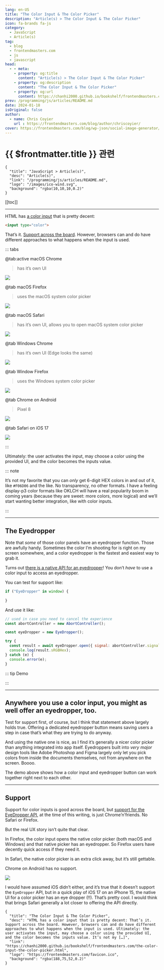 ```yaml
---
lang: en-US
title: "The Color Input & The Color Picker"
description: "Article(s) > The Color Input & The Color Picker"
icon: fa-brands fa-js
category:
  - JavaScript
  - Article(s)
tag:
  - blog
  - frontendmasters.com
  - js
  - javascript
head:
  - - meta:
    - property: og:title
      content: "Article(s) > The Color Input & The Color Picker"
    - property: og:description
      content: "The Color Input & The Color Picker"
    - property: og:url
      content: https://chanhi2000.github.io/bookshelf/frontendmasters.com/the-color-input-the-color-picker.html
prev: /programming/js/articles/README.md
date: 2024-01-18
isOriginal: false
author:
  - name: Chris Coyier
    url : https://frontendmasters.com/blog/author/chriscoyier/
cover: https://frontendmasters.com/blog/wp-json/social-image-generator/v1/image/503
---
```


# {{ $frontmatter.title }} 관련

```component VPCard
{
  "title": "JavaScript > Article(s)",
  "desc": "Article(s)",
  "link": "/programming/js/articles/README.md",
  "logo": "/images/ico-wind.svg",
  "background": "rgba(10,10,10,0.2)"
}
```

[[toc]]

---

<SiteInfo
  name="The Color Input & The Color Picker"
  desc="HTML has a color input that is pretty decent: That’s it. Support across the board. However, browsers can and do have different approaches to what happens when the input is used. Ultimately: the user activates the input, may choose a color using the provided UI, and the color becomes the inputs value. It’s not my […]"
  url="https://frontendmasters.com/blog/the-color-input-the-color-picker/"
  logo="https://frontendmasters.com/favicon.ico"
  preview="https://frontendmasters.com/blog/wp-json/social-image-generator/v1/image/503"/>

HTML has [<FontIcon icon="fa-brands fa-firefox"/>a color input](https://developer.mozilla.org/en-US/docs/Web/HTML/Element/input/color) that is pretty decent:

```html
<input type="color">
```

That’s it. [<FontIcon icon="iconfont icon-caniuse"/>Support across the board](https://caniuse.com/input-color). However, browsers can and do have different approaches to what happens when the input is used.

::: tabs

@tab:active macOS Chrome

> has it’s own UI

![](https://i0.wp.com/frontendmasters.com/blog/wp-content/uploads/2024/01/macos-color-input.png?resize=654%2C718&ssl=1)

@tab macOS Firefox

> uses the macOS system color picker

![](https://i0.wp.com/frontendmasters.com/blog/wp-content/uploads/2024/01/macos-color-picker.png?resize=946%2C886&ssl=1)

@tab macOS Safari

> has it’s own UI, allows you to open macOS system color picker

![](https://i0.wp.com/frontendmasters.com/blog/wp-content/uploads/2024/01/safari-color-picker.png?resize=708%2C608&ssl=1)

@tab Windows Chrome

> has it’s own UI (Edge looks the same)

![](https://i0.wp.com/frontendmasters.com/blog/wp-content/uploads/2024/01/windows-chrome-color-picker.png?resize=652%2C652&ssl=1)

@tab Window Firefox

> uses the Windows system color picker

![](https://i0.wp.com/frontendmasters.com/blog/wp-content/uploads/2024/01/windows-firefox-color-picker.png?resize=1024%2C873&ssl=1)

@tab Chrome on Android

> Pixel 8

![](https://i0.wp.com/frontendmasters.com/blog/wp-content/uploads/2024/01/chrome-android.png?resize=736%2C1024&ssl=1)

@tab Safari on iOS 17

![](https://i0.wp.com/frontendmasters.com/blog/wp-content/uploads/2024/01/safari-ios17.png?resize=793%2C1024&ssl=1)

:::

Ultimately: the user activates the input, may choose a color using the provided UI, and the color becomes the inputs value.

::: note

It’s not my favorite that you can *only* get 6-digit HEX colors in and out of it, like `#F06D06` and the like. No transparency, no other formats. I have a feeling display-p3 color formats like OKLCH will have a real popularity boom in coming years (because they are sweet: more colors, more logical) and we’ll start wanting better integration, like with color inputs.

:::

---

## The Eyedropper

Note that *some* of those color panels have an eyedropper function. Those are awfully handy. Sometimes the color I’m shooting for is right on my screen somewhere, and a color eyedropper is the fastest and easiest way to grab it.

Turns out [<FontIcon icon="fa-brands fa-chrome"/>there is a native API for an eyedropper](https://developer.chrome.com/docs/capabilities/web-apis/eyedropper)! You don’t *have* to use a color input to access an eyedropper.

You can test for support like:

```js
if ("EyeDropper" in window) {
  
}
```

And use it like:

```js
// used in case you need to cancel the experience
const abortController = new AbortController();

const eyeDropper = new EyeDropper();

try {
  const result = await eyeDropper.open({ signal: abortController.signal });
  console.log(result.sRGBHex);
} catch (e) {
  console.error(e);
}
```

::: tip Demo

<CodePen
  user="chriscoyier"
  slug-hash="jOJVKya"
  title="EyeDropper Playing"
  :default-tab="['css','result']"
  :theme="$isDarkmode ? 'dark': 'light'"/>

:::

---

## Anywhere you use a color input, you might as well offer an eyedropper, too.

Test for support first, of course, but I think that statement above largely holds true. Offering a dedicated eyedropper button means saving users a step in case that’s what they are trying to do anyway.

And using the native one is nice, as I find it’s generally a nicer color picker than anything integrated into app itself. Eyedroppers built into *very major* design tools like Adobe Photoshop and Figma largely only let you pick colors from inside the documents themselves, not from anywhere on the screen. Boooo.

The demo above shows how a color input and eyedropper button can work together right next to each other.

---

## Support

Support for color inputs is good across the board, but [<FontIcon icon="iconfont icon-caniuse"/>support for the EyeDropper API](https://caniuse.com/?search=eyedropper), at the time of this writing, is just Chrome’n’friends. No Safari or Firefox.

But the real UX story isn’t quite that clear.

In Firefox, the color input opens the native color picker (both macOS and Windows) and that native picker has an eyedropper. So Firefox users have decently quick access if they need it.

In Safari, the native color picker is an extra click away, but it’s still gettable.

Chrome on Android has no support.

![](https://i0.wp.com/frontendmasters.com/blog/wp-content/uploads/2024/01/example-picker-1.png?resize=931%2C1024&ssl=1)

I would have assumed iOS didn’t either, and it’s true that it doesn’t support the `EyeDropper` API, but in a quick play of iOS 17 on an iPhone 15, the native UI for a color picker has an eye dropper (!!). That’s pretty cool. I would think that brings Safari generally a lot closer to offering the API directly.

<!-- TODO: add ARTICLE CARD -->
```component VPCard
{
  "title": "The Color Input & The Color Picker",
  "desc": "HTML has a color input that is pretty decent: That’s it. Support across the board. However, browsers can and do have different approaches to what happens when the input is used. Ultimately: the user activates the input, may choose a color using the provided UI, and the color becomes the inputs value. It’s not my […]",
  "link": "https://chanhi2000.github.io/bookshelf/frontendmasters.com/the-color-input-the-color-picker.html",
  "logo": "https://frontendmasters.com/favicon.ico",
  "background": "rgba(188,75,52,0.2)"
}
```

